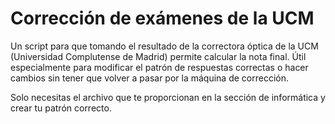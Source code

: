 # Corrección de exámenes de la UCM

Un script para que tomando el resultado de la correctora óptica de la UCM (Universidad Complutense de Madrid) permite calcular la nota final. Útil especialmente para modificar el patrón de respuestas correctas o hacer cambios sin tener que volver a pasar por la máquina de corrección. 

Solo necesitas el archivo que te proporcionan en la sección de informática y crear tu patrón correcto.
